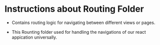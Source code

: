# Instructions about Routing Folder

- Contains routing logic for navigating between different views or pages.

-  This Rounting folder used for handling the navigations of our react appication universally.